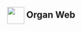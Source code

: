 <h2 style="display: inline_block;"><img align="center" height="40" width="40" src="https://i.postimg.cc/rwgdh26H/novo-logo-organ-8.png"> Organ Web</h2>
